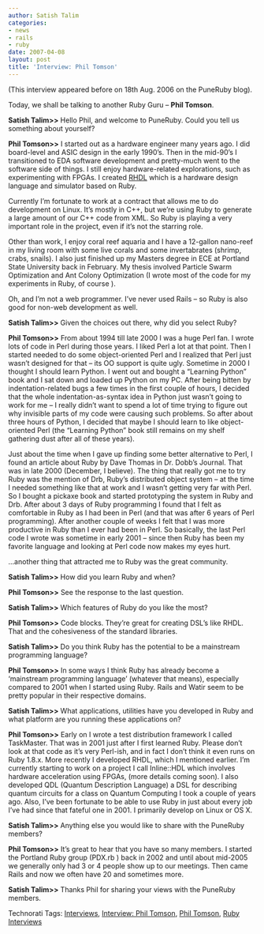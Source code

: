 ```yaml
---
author: Satish Talim
categories:
- news
- rails
- ruby
date: 2007-04-08
layout: post
title: 'Interview: Phil Tomson'
---
```


(This interview appeared before on 18th Aug. 2006 on the PuneRuby blog).

Today, we shall be talking to another Ruby Guru – **Phil Tomson**.<!--more-->

**Satish Talim\>\>** Hello Phil, and welcome to PuneRuby. Could you tell
us something about yourself?

**Phil Tomson\>\>** I started out as a hardware engineer many years ago.
I did board-level and ASIC design in the early 1990’s. Then in the
mid-90’s I transitioned to EDA software development and pretty-much went
to the software side of things. I still enjoy hardware-related
explorations, such as experimenting with FPGAs. I created
[RHDL](http://rhdl.rubyforge.org) which is a hardware design language
and simulator based on Ruby.

Currently I’m fortunate to work at a contract that allows me to do
development on Linux. It’s mostly in C++, but we’re using Ruby to
generate a large amount of our C++ code from XML. So Ruby is playing a
very important role in the project, even if it’s not the starring role.

Other than work, I enjoy coral reef aquaria and I have a 12-gallon
nano-reef in my living room with some live corals and some invertabrates
(shrimp, crabs, snails). I also just finished up my Masters degree in
ECE at Portland State University back in February. My thesis involved
Particle Swarm Optimization and Ant Colony Optimization (I wrote most of
the code for my experiments in Ruby, of course ).

Oh, and I’m not a web programmer. I’ve never used Rails – so Ruby is
also good for non-web development as well.

**Satish Talim\>\>** Given the choices out there, why did you select
Ruby?

**Phil Tomson\>\>** From about 1994 till late 2000 I was a huge Perl
fan. I wrote lots of code in Perl during those years. I liked Perl a lot
at that point. Then I started needed to do some object-oriented Perl and
I realized that Perl just wasn’t designed for that – its OO support is
quite ugly. Sometime in 2000 I thought I should learn Python. I went out
and bought a “Learning Python” book and I sat down and loaded up Python
on my PC. After being bitten by indentation-related bugs a few times in
the first couple of hours, I decided that the whole
indentation-as-syntax idea in Python just wasn’t going to work for me –
I really didn’t want to spend a lot of time trying to figure out why
invisible parts of my code were causing such problems. So after about
three hours of Python, I decided that maybe I should learn to like
object-oriented Perl (the “Learning Python” book still remains on my
shelf gathering dust after all of these years).

Just about the time when I gave up finding some better alternative to
Perl, I found an article about Ruby by Dave Thomas in Dr. Dobb’s
Journal. That was in late 2000 (December, I believe). The thing that
really got me to try Ruby was the mention of Drb, Ruby’s distributed
object system – at the time I needed something like that at work and I
wasn’t getting very far with Perl. So I bought a pickaxe book and
started prototyping the system in Ruby and Drb. After about 3 days of
Ruby programming I found that I felt as comfortable in Ruby as I had
been in Perl (and that was after 6 years of Perl programming). After
another couple of weeks I felt that I was more productive in Ruby than I
ever had been in Perl. So basically, the last Perl code I wrote was
sometime in early 2001 – since then Ruby has been my favorite language
and looking at Perl code now makes my eyes hurt.

…another thing that attracted me to Ruby was the great community.

**Satish Talim\>\>** How did you learn Ruby and when?

**Phil Tomson\>\>** See the response to the last question.

**Satish Talim\>\>** Which features of Ruby do you like the most?

**Phil Tomson\>\>** Code blocks. They’re great for creating DSL’s like
RHDL. That and the cohesiveness of the standard libraries.

**Satish Talim\>\>** Do you think Ruby has the potential to be a
mainstream programming language?

**Phil Tomson\>\>** In some ways I think Ruby has already become a
‘mainstream programming language’ (whatever that means), especially
compared to 2001 when I started using Ruby. Rails and Watir seem to be
pretty popular in their respective domains.

**Satish Talim\>\>** What applications, utilities have you developed in
Ruby and what platform are you running these applications on?

**Phil Tomson\>\>** Early on I wrote a test distribution framework I
called TaskMaster. That was in 2001 just after I first learned Ruby.
Please don’t look at that code as it’s very Perl-ish, and in fact I
don’t think it even runs on Ruby 1.8.x. More recently I developed RHDL,
which I mentioned earlier. I’m currently starting to work on a project I
call Inline::HDL which involves hardware acceleration using FPGAs, (more
details coming soon). I also developed QDL (Quantum Description
Language) a DSL for describing quantum circuits for a class on Quantum
Computing I took a couple of years ago. Also, I’ve been fortunate to be
able to use Ruby in just about every job I’ve had since that fateful one
in 2001. I primarily develop on Linux or OS X.

**Satish Talim\>\>** Anything else you would like to share with the
PuneRuby members?

**Phil Tomson\>\>** It’s great to hear that you have so many members. I
started the Portland Ruby group (PDX.rb ) back in 2002 and until about
mid-2005 we generally only had 3 or 4 people show up to our meetings.
Then came Rails and now we often have 20 and sometimes more.

**Satish Talim\>\>** Thanks Phil for sharing your views with the
PuneRuby members.

Technorati Tags: [Interviews](http://technorati.com/tag/Interviews),
[Interview: Phil
Tomson](http://technorati.com/tag/Interview%3A+Phil+Tomson), [Phil
Tomson](http://technorati.com/tag/Phil+Tomson), [Ruby
Interviews](http://technorati.com/tag/Ruby+Interviews)

